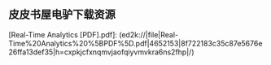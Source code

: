 ## 皮皮书屋电驴下载资源 

[ASP.NET jQuery Cookbook.pdf]: (ed2k://|file|ASP.NET%20jQuery%20Cookbook.pdf|8446945|949b6c240f88819127562bf4ef49a02a|h=cqvijppwy63mzz46na5qbzblocsvpge2|/)

[Getting Started with D3.pdf]: (ed2k://|file|Getting%20Started%20with%20D3.pdf|6561124|c17538955a06a0e3ba6922fd3cd9d14c|h=jqhc6hngwcfs624ikd6vf657avfqxxrs|/)

[Integrated Formal Methods.pdf]: (ed2k://|file|Integrated%20Formal%20Methods.pdf|11130277|ce404fe23be80432f39933bc7618d66b|h=2tbmejzl4ndivecmz5shsvvesutrtwis|/)

[NoSQL Distilled.pdf]: (ed2k://|file|NoSQL%20Distilled.pdf|6434472|66feffc23075cedddd1b5af643525c72|h=yeeafjqrsc7jk2vlu75xj5jkeh3zyv7d|/)

[SQL完全手册.pdf]: (ed2k://|file|SQL%E5%AE%8C%E5%85%A8%E6%89%8B%E5%86%8C.pdf|48750298|0fb91a7263599295ee7a23e232f64eb1|h=6vlnr4ttq6vznmo7qm2aylau7s23iv3p|/)

[A Brief Introduction to Fluid Mechanics.pdf]: (ed2k://|file|A%20Brief%20Introduction%20to%20Fluid%20Mechanics.pdf|27584633|c16c38cd36efe78311089067e06f349e|h=qvsgg5s54mqudc2xfmdg4iapnlmdfxas|/)

[Pro ASP.NET 3.5 in VB 2008_ Includes Silverlight 2.pdf]: (ed2k://|file|Pro%20ASP.NET%203.5%20in%20VB%202008_%20Includes%20Silverlight%202.pdf|14237329|b665497296045f2a703794c9c119e778|h=l2rtd4iurdj2tzzsg2f3ujobzjninwv7|/)

[Invent Your Own Computer Games with Python, 2nd Edition.pdf]: (ed2k://|file|Invent%20Your%20Own%20Computer%20Games%20with%20Python%2C%202nd%20Edition.pdf|3412227|b099ad6efdb57e84d62a0b35d70f7f94|h=6lhbh7tgt7hjni23pfzmqr3tatn656ef|/)

[Programming Scala_ Tackle Multi-Core Complexity on the Java Virtual Machine.pdf]: (ed2k://|file|Programming%20Scala_%20Tackle%20Multi-Core%20Complexity%20on%20the%20Java%20Virtual%20Machine.pdf|3674929|8bcc0900353eaa739ddfbc10dc282929|h=3mfwyotoif7uniensqfr2hmxoilccymu|/)

[Python Cookbook, 2nd Edition.chm]: (ed2k://|file|Python%20Cookbook%2C%202nd%20Edition.chm|1538215|4a3591fe8575dbed6884fdd5246fe245|h=oowzrh6xdawhrogxdcieqwbhjwnimbym|/)

[Cloud Computing and Software Services_ Theory and Techniques.pdf]: (ed2k://|file|Cloud%20Computing%20and%20Software%20Services_%20Theory%20and%20Techniques.pdf|4756247|30083e790555bf6a3ff813aa7dab8f72|h=b3jpu5fhq4dzefu4qwcsyaob7gjpxjo4|/)

[Drupal 7_ Visual QuickStart Guide.pdf]: (ed2k://|file|Drupal%207_%20Visual%20QuickStart%20Guide.pdf|7515616|cdd58ffd91f3ddb460c7589abd8107b4|h=nmy2kqb6vlukgxebev27llb53wofew4t|/)

[Dreamweaver CS5 for Windows and Macintosh_ Visual QuickStart Guide.pdf]: (ed2k://|file|Dreamweaver%20CS5%20for%20Windows%20and%20Macintosh_%20Visual%20QuickStart%20Guide.pdf|17241482|c468a11cdb7c9fae88619da14f35703a|h=p5r26oxleqzekqnja6w3bxoug4mybnle|/)

[Pro Drupal 7 Development, Third Edition.pdf]: (ed2k://|file|Pro%20Drupal%207%20Development%2C%20Third%20Edition.pdf|13110135|669e7549471d6e281d23777c278cece8|h=2w7udcefb4ozhpdppqt7b4dyju7ugbvs|/)

[Pro Drupal 7 for Windows Developers.pdf]: (ed2k://|file|Pro%20Drupal%207%20for%20Windows%20Developers.pdf|12126585|e5dc18f43c74bea18207fd663353e4d2|h=imvixkru26nf5laga2imgyqh5ucmdcs2|/)

[Sams Teach Yourself Dreamweaver CS5 in 24 Hours.pdf]: (ed2k://|file|Sams%20Teach%20Yourself%20Dreamweaver%20CS5%20in%2024%20Hours.pdf|28156756|5a3556a32bbdaa4afb19c3a4e153df08|h=ognt3yivln7mn6m5x6pgaaktxbdqnzb7|/)

[Adobe Dreamweaver CS5 Bible.pdf]: (ed2k://|file|Adobe%20Dreamweaver%20CS5%20Bible.pdf|31779234|e4b155771a3ba2365b860e3eacef0857|h=og5bksk32a2lkf4urjqn2ehlvhjxglv2|/)

[Visual Studio 2010 All-in-One For Dummies.pdf]: (ed2k://|file|Visual%20Studio%202010%20All-in-One%20For%20Dummies.pdf|17060705|eea11a4668e1a058a78bb36872bed094|h=gc7nleh3ypkbqwyxvwhz6ftekzmop6np|/)

[Professional Flash Mobile Development_ Creating Android and iPhone Applications.pdf]: (ed2k://|file|Professional%20Flash%20Mobile%20Development_%20Creating%20Android%20and%20iPhone%20Applications.pdf|22678348|e993c6926ad0b9694a192b2cef8295b9|h=qr7suizuwby7blmr3neksxiwy43dwiby|/)

[C++ Cookbook 中文版.pdf]: (ed2k://|file|C%2B%2B%20Cookbook%20%E4%B8%AD%E6%96%87%E7%89%88.pdf|25780773|6c5d3a682f1321d74bf17a9b8ee22a39|h=44itie2aycqprqpuw6xm4pnrmz3juykw|/)

[思维导图 (EPUB).pdf]: (ed2k://|file|%E6%80%9D%E7%BB%B4%E5%AF%BC%E5%9B%BE%20%28EPUB%29.pdf|970823|54c86fb6c99a812060e7afe70ed3ce0d|h=vlymwb7pgndtexb2fex622sucinziddr|/)

[Information Architecture for the World Wide Web, 3rd Edition.pdf]: (ed2k://|file|Information%20Architecture%20for%20the%20World%20Wide%20Web%2C%203rd%20Edition.pdf|15536445|573630a41045f199335136add7f3faff|h=liiusvqwzpb5lbmyjcigwrzdm7oh4ovo|/)

[Foundations of WF.pdf]: (ed2k://|file|Foundations%20of%20WF.pdf|8468342|3f108eb474bb76178155b341219e03f4|h=3dg3idt5j5bm26gey62hkf7fdwktaxe7|/)

[Design for Trustworthy Software.chm]: (ed2k://|file|Design%20for%20Trustworthy%20Software.chm|12200160|822542bbc243931f06315fd2b42a8387|h=3pp3eu7eudtnuqjlpdqwl36jlfx72h66|/)

[JasperReports 3.6 Development Cookbook.pdf]: (ed2k://|file|JasperReports%203.6%20Development%20Cookbook.pdf|14314337|f62ae23548505b848a39244aa840aa9c|h=jq4zis4jq3jo3j2vm4275t7kmv7s6oly|/)

[High Performance MySQL, 3rd Edition.pdf]: (ed2k://|file|High%20Performance%20MySQL%2C%203rd%20Edition.pdf|16631334|f0e722135bd4e5e3fa466c736a1eedc3|h=22qywqqy5rf5iiz7yuc5i654tp6et6fu|/)

[jQuery Succinctly.pdf]: (ed2k://|file|jQuery%20Succinctly.pdf|959332|ff1afba8cec35f7b1ad037eb8480e0c1|h=ccjjj6sj5mrg4fosvttzqcct3ohvy6vt|/)

[Design Patterns in Ruby.pdf]: (ed2k://|file|Design%20Patterns%20in%20Ruby.pdf|2812241|88a3ae923ffde29cabbbcc557a20d3a3|h=tsz6ntnad5pmavbgrswcd6jc4h2tow54|/)

[数字高程模型.pdf]: (ed2k://|file|%E6%95%B0%E5%AD%97%E9%AB%98%E7%A8%8B%E6%A8%A1%E5%9E%8B.pdf|7070719|ecb4d094f528ab9d5c804a6ce6a452a0|h=k6pwmug2qq2czz23bs5jaqdwbzojjdhb|/)

[Perl by Example (4th Edition).chm]: (ed2k://|file|Perl%20by%20Example%20%284th%20Edition%29.chm|11435485|62cff328a378b8c1ff130c9d50f799ac|h=u7svo7algrf46smehqaxwfwgzveepbyf|/)

[Embedded Systems Design.pdf]: (ed2k://|file|Embedded%20Systems%20Design.pdf|3507817|1cc2e18340c4660a8b997fff79dab364|h=ngce3xavjnwpbtmijspdwpcw4ahlfro4|/)

[PHP5权威编程.pdf]: (ed2k://|file|PHP5%E6%9D%83%E5%A8%81%E7%BC%96%E7%A8%8B.pdf|27039687|beba78fcf4ffdc1cba2f2deba147f8f6|h=7j4ozhbs7er5b5wm7o7kfd3stqqqppbp|/)

[Using OpenMP_ Portable Shared Memory Parallel Programming.pdf]: (ed2k://|file|Using%20OpenMP_%20Portable%20Shared%20Memory%20Parallel%20Programming.pdf|3414868|9f81e0896c8ec9f9e56be1f43b4fc5a6|h=rbdx7k6kitxxsuquhskpyt2onmllxamh|/)

[Mastering the Requirements Process (2nd Edition).chm]: (ed2k://|file|Mastering%20the%20Requirements%20Process%20%282nd%20Edition%29.chm|8372307|5b439889b3341a4437b83dbe092a43a2|h=4si2arkanteoe43xq27qfilopm2c56jx|/)

[游戏之旅-我的编程感悟.pdf]: (ed2k://|file|%E6%B8%B8%E6%88%8F%E4%B9%8B%E6%97%85-%E6%88%91%E7%9A%84%E7%BC%96%E7%A8%8B%E6%84%9F%E6%82%9F.pdf|43748971|256dd27b9d0a6697839b89b80865949c|h=gxecxm6jfjw7j7gyh5uq64zbzmryohnt|/)

[Programming C# 4.0.pdf]: (ed2k://|file|Programming%20C%23%204.0.pdf|7522546|e1acca12b33f8b011de3de8d3e796944|h=wahncqa3koia6m7l5sepcrfhq7ohswel|/)

[Erlang Programming.pdf]: (ed2k://|file|Erlang%20Programming.pdf|5331118|835aeadee10b802ef8ca71384a40b650|h=mreglen2grmnytzzracws77idg7pyscl|/)

[Pro IronPython.pdf]: (ed2k://|file|Pro%20IronPython.pdf|15159846|6cb2fd069a13a10d6a758b9fe3d99889|h=rytvuhsbclj3yxbq26oqdtokpw6stmzd|/)

[WordPress In Depth.pdf]: (ed2k://|file|WordPress%20In%20Depth.pdf|15415525|4f031ed37a0bfa58b5a1c123e33ccaa3|h=hmtmxbdpvceehn4royqgqbjvadr7jecv|/)

[About Face 2.0_ The Essentials of Interaction Design.chm]: (ed2k://|file|About%20Face%202.0_%20The%20Essentials%20of%20Interaction%20Design.chm|17863377|8ee2dfe0670b1b1352744bbf1ffb85cf|h=ixuv54z7dxyejoax3v7v36bmayh62u75|/)

[Database Processing (12th Edition).pdf]: (ed2k://|file|Database%20Processing%20%2812th%20Edition%29.pdf|37544611|19ad57008c8c2a285bb462de4c698ef9|h=oqfefu2vzooahufx6szl6h5fftuwda5d|/)

[Oracle Warehouse Builder 11g_ Getting Started.pdf]: (ed2k://|file|Oracle%20Warehouse%20Builder%2011g_%20Getting%20Started.pdf|6496963|e64ab201a658aae62df884879774937b|h=rsnzjpd7qc5r3djoah2nonlewfscudpc|/)

[Hacking and Securing iOS Applications.pdf]: (ed2k://|file|Hacking%20and%20Securing%20iOS%20Applications.pdf|6465255|274874b7223ab54da0a49ba3f82011aa|h=4ou54vkllbio7mo6yga4cacah2c2z2sw|/)

[重来（Rework）中文版.pdf]: (ed2k://|file|%E9%87%8D%E6%9D%A5%EF%BC%88Rework%EF%BC%89%E4%B8%AD%E6%96%87%E7%89%88.pdf|2993483|7c12c1d741e7f8879e0f2b5fa8d23b65|h=l6xma7yt73lumay4ylx3hen2y3ev3f54|/)

[Ubuntu Unleashed 2011 Edition_ Covering 10.10 and 11.04, Portable Documents, 6th Edition.pdf]: (ed2k://|file|Ubuntu%20Unleashed%202011%20Edition_%20Covering%2010.10%20and%2011.04%2C%20Portable%20Documents%2C%206th%20Edition.pdf|10453250|13b927252f09a308fba54c4d65c1a240|h=kdoz3lcuaoyonrfni23bcpeqerl2uyzp|/)

[Official Ubuntu Book, The, 6th Edition.pdf]: (ed2k://|file|Official%20Ubuntu%20Book%2C%20The%2C%206th%20Edition.pdf|10113774|a3732d0ed58423d2aad4ccd3c49f5f6e|h=ysy63hnsndodw2q76qxuo5d7avta6z3x|/)

[Ubuntu Unleashed 2012 Edition_ Covering 11.10 and 12.04 (7th Edition).pdf]: (ed2k://|file|Ubuntu%20Unleashed%202012%20Edition_%20Covering%2011.10%20and%2012.04%20%287th%20Edition%29.pdf|39095923|ad66de00dd17f0b6749d4c80ea8a254d|h=ky3ii4h2s55tiqazhdk3v2cmtfpnzotc|/)

[PHP Master_ Write Cutting-edge Code.pdf]: (ed2k://|file|PHP%20Master_%20Write%20Cutting-edge%20Code.pdf|15598426|94c8f2ea13e5f3bc2030c786bee0ddaa|h=7q2gignlxmafuftpizrwvwxfkphgxegq|/)

[Python for Everyone.pdf]: (ed2k://|file|Python%20for%20Everyone.pdf|33066006|95e74512b19d1088d9e3180815bc2cfd|h=4dpws7vkwlcyjlwjmqivd646lvvjuvoy|/)

[Categories for Software Engineering.pdf]: (ed2k://|file|Categories%20for%20Software%20Engineering.pdf|13217007|378100e551395e944878de6d60f0acef|h=whiix42jgwf5th4mxwbcfru4ndit6hxt|/)

[The Art of Computer Programming, Volume 4A_ Combinatorial Algorithms, Part 1.pdf]: (ed2k://|file|The%20Art%20of%20Computer%20Programming%2C%20Volume%204A_%20Combinatorial%20Algorithms%2C%20Part%201.pdf|11832908|cdfb3717909ca5a0c0aca843ba8c47e3|h=57pjt7slu45nxzv6h4o75md4ddum2iuc|/)

[Pro JavaScript Design Patterns.pdf]: (ed2k://|file|Pro%20JavaScript%20Design%20Patterns.pdf|1141290|f36497331bf2eafbfdc4a0c2ed18d273|h=y7qdrxqfgu7ubzjwhbe7lvcxk3u45xio|/)

[Red Hat Enterprise Linux 6 Administration.pdf]: (ed2k://|file|Red%20Hat%20Enterprise%20Linux%206%20Administration.pdf|28530609|7fb96081d256a56e854dbbcef3565212|h=yufuqg5nlmivu37orhbncxi7cowuitqa|/)

[Oracle SQL高级编程.pdf]: (ed2k://|file|Oracle%20SQL%E9%AB%98%E7%BA%A7%E7%BC%96%E7%A8%8B.pdf|46070052|e86557522c913001bc54c8b14d07456b|h=kahamhxbekvsfrxob4ts6y3qyvpoyw6u|/)

[Beginning Game Level Design.pdf]: (ed2k://|file|Beginning%20Game%20Level%20Design.pdf|5731835|caf2c3eac4487936d1d583d1746fb8ab|h=nvfidrjir45fgjqsnviwck3b3ah7ncg2|/)

[Web Security Testing Cookbook (PDF).pdf]: (ed2k://|file|Web%20Security%20Testing%20Cookbook%20%28PDF%29.pdf|6765105|787a54c87d60e75850c329d930ca04a4|h=wujvvnuf6rzk6xabhlaqcfpa7uonjhvj|/)

[Google SketchUp and SketchUp Pro 7 Bible.pdf]: (ed2k://|file|Google%20SketchUp%20and%20SketchUp%20Pro%207%20Bible.pdf|51764961|9bfb454c2fd003246bf75a75b47c20fd|h=dim4ftto7evucjibdbprpyo66gwis76u|/)

[C# 4.0 The Complete Reference.pdf]: (ed2k://|file|C%23%204.0%20The%20Complete%20Reference.pdf|10129074|5d066f529faa95bc27d67e3a190f3575|h=2xtaddwhdpjj4zzsczbw66nwth6nyt4r|/)

[Ubuntu Linux Bible_ Featuring Ubuntu 10.04 LTS, 3rd Edition.pdf]: (ed2k://|file|Ubuntu%20Linux%20Bible_%20Featuring%20Ubuntu%2010.04%20LTS%2C%203rd%20Edition.pdf|21843235|06b0c42d9039ec0e614b631f9caf4648|h=qqfdnwzibmwoam6rojig47zk5bem2zk7|/)

[Building Financial Models.pdf]: (ed2k://|file|Building%20Financial%20Models.pdf|4595577|7214ec36177dd6f9a4893f356bc67904|h=ewu5pun63iar25idqjzderoxvvkj2uxx|/)

[ZeroMQ_ Messaging for Many Applications.pdf]: (ed2k://|file|ZeroMQ_%20Messaging%20for%20Many%20Applications.pdf|4345638|233bec7ff8f006738984b339c7e69b5d|h=7ilhkju3jgpgoqf5oy3ddvawhrbkq5jn|/)

[Professional ASP.NET 3.5_ In C# and VB.pdf]: (ed2k://|file|Professional%20ASP.NET%203.5_%20In%20C%23%20and%20VB.pdf|40821413|30a2a8311c75ef3b4e3a46a1d4394170|h=ugyfy5ae6sg47kldls5pf4jmb2qiswz5|/)

[Squid Proxy Server 3.1_ Beginner’s Guide.pdf]: (ed2k://|file|Squid%20Proxy%20Server%203.1_%20Beginner%E2%80%99s%20Guide.pdf|3834623|73f614f3ff2484a0b87f1feb5270cede|h=tggurqcgtqwx67yjkpkum2mnm4iydgsa|/)

[未来是湿的.pdf]: (ed2k://|file|%E6%9C%AA%E6%9D%A5%E6%98%AF%E6%B9%BF%E7%9A%84.pdf|34971473|462d7bf83ec25744c8a2418d6fca820b|h=hhp4jkqkukbr3rgog4rtztbagpxcml2y|/)

[Craniofacial Identification.pdf]: (ed2k://|file|Craniofacial%20Identification.pdf|25797162|bfc1af34519d623f4213b91fd218f041|h=6pndpyiixghsqk7jtvyy5pnewdtouhen|/)

[Autonomic Computing.pdf]: (ed2k://|file|Autonomic%20Computing.pdf|3955325|25ab553b78bc6f46351a3bce24dfe09d|h=fs3liz3r5fhl6k5syfmlcmlbdmkwcjr4|/)

[Intelligent Computer Graphics 2010.pdf]: (ed2k://|file|Intelligent%20Computer%20Graphics%202010.pdf|11449591|e36c52c291cb4a6217b951ffaa84d7eb|h=s5qmaef6vg7jjo3yunqwjbtgxrgivbg3|/)

[Specification by Example.pdf]: (ed2k://|file|Specification%20by%20Example.pdf|13397722|54f69b65c807c92f7e5061c123be5a03|h=xqmpmskio4vffd5lpcccl7pi7gnorcs5|/)

[CSS3 实战.pdf]: (ed2k://|file|CSS3%20%E5%AE%9E%E6%88%98.pdf|41662036|4aed8c35f7600f3a8389f32bd639174d|h=cfx7waeansanse7haaa4cxggqn2cirx5|/)

[Mastering Microsoft SharePoint Foundation 2010.pdf]: (ed2k://|file|Mastering%20Microsoft%20SharePoint%20Foundation%202010.pdf|43704560|c7a13ce23bb5021f5b972777988ec999|h=hg4pvk67aaoorio6l3ri2b53xailug3u|/)

[Social Media Mining.pdf]: (ed2k://|file|Social%20Media%20Mining.pdf|5227219|17088e11105b8b72c81535b85c405b6e|h=wunngza2vlynjs5azm3i7g7zrtefcgge|/)

[Unconventional Computation_ 10th International Conference, UC 2011, Turku, Finland, June 6-10, 2011. Proceedings.pdf]: (ed2k://|file|Unconventional%20Computation_%2010th%20International%20Conference%2C%20UC%202011%2C%20Turku%2C%20Finland%2C%20June%206-10%2C%202011.%20Proceedings.pdf|2986589|3322c1481a1f68e8ece5af01dad1ccd7|h=whxa642qap7c5izbhxpnexjc6fprwry5|/)

[Adobe Flash 11 Stage3D (Molehill) Game Programming Beginner’s Guide.pdf]: (ed2k://|file|Adobe%20Flash%2011%20Stage3D%20%28Molehill%29%20Game%20Programming%20Beginner%E2%80%99s%20Guide.pdf|7419927|b40de080b79087c13e574c5d353bbeae|h=zinv7wwnodcvii3il7f5ttwfiih3gazz|/)

[Real-Time Analytics [PDF].pdf]: (ed2k://|file|Real-Time%20Analytics%20%5BPDF%5D.pdf|4652153|8f722183c35c87e5676e26ffa13def35|h=cxpkjcfxnqmvjaofqiyvmvkra6ns2fhp|/)

[DIY for Dummies.pdf]: (ed2k://|file|DIY%20for%20Dummies.pdf|10602511|004fd74c1706aa411a8fe782f252fa7b|h=xqazlfbsuw4ph45vlahsqitkw6gifjhb|/)

[iPhone SDK Application Development_ Building Applications for the AppStore.chm]: (ed2k://|file|iPhone%20SDK%20Application%20Development_%20Building%20Applications%20for%20the%20AppStore.chm|2227171|d913c8db96dce9742a10b440ae9f2457|h=ewp27hyendofukb4z7ksplyzuzoqg5sh|/)

[Windows Server 2008 R2 Unleashed.pdf]: (ed2k://|file|Windows%20Server%202008%20R2%20Unleashed.pdf|30543423|6b6118b58f2793b92e36c2169ee03480|h=n34ayj5p76lfsxnszb2j6vqwqxjp2hck|/)

[Professional iOS Programming.pdf]: (ed2k://|file|Professional%20iOS%20Programming.pdf|30315944|2793561ad0bb05202a999768d4b468b7|h=dk6awtgxa377rkpgu7jwo6dwuhz2etkd|/)

[Microsoft Exchange Server 2013 PowerShell Cookbook, 2nd Edition.pdf]: (ed2k://|file|Microsoft%20Exchange%20Server%202013%20PowerShell%20Cookbook%2C%202nd%20Edition.pdf|5076933|076c1a01b1a84c3ce9d95a29b2e34ad1|h=3el6bpzwibkryblpx26jiqiocxoqcc5n|/)

[Windows 7 Inside Out.pdf]: (ed2k://|file|Windows%207%20Inside%20Out.pdf|36479544|81b887c1553edaa22c10b0f3e268acac|h=oahrc32vyuhfxglkmrj5qwjca3dnlmjn|/)


